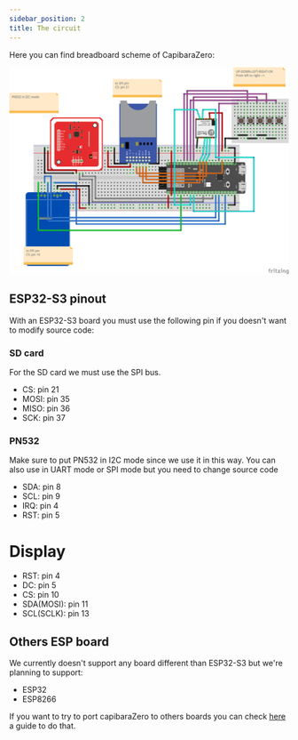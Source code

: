 ```yaml
---
sidebar_position: 2
title: The circuit
---
```


Here you can find breadboard scheme of CapibaraZero:

![breaboard_circuit](/img/scheme/board_bb.png)

## ESP32-S3 pinout

With an ESP32-S3 board you must use the following pin if you doesn't want to modify source code:

### SD card

For the SD card we must use the SPI bus.

- CS: pin 21
- MOSI: pin 35
- MISO: pin 36
- SCK: pin 37

<!-- ### CC1101

For the CC1101 we must use the SPI bus. We use the same pin of SD card but make sure to change CS pin since is the one that identify the devices on SPI bus

- MOSI: pin 11
- MISO: pin 12
- SCK: pin 13
- CS: pin 35
- GDO2: pin 20
- GDO0: pin 21 -->

### PN532

Make sure to put PN532 in I2C mode since we use it in this way. You can also use in UART mode or SPI mode but you need to change source code

- SDA: pin 8
- SCL: pin 9
- IRQ: pin 4
- RST: pin 5

# Display 

- RST: pin 4
- DC: pin 5
- CS: pin 10
- SDA(MOSI): pin 11
- SCL(SCLK): pin 13

## Others ESP board

We currently doesn't support any board different than ESP32-S3 but we're planning to support:

- ESP32
- ESP8266

If you want to try to port capibaraZero to others boards you can check [here](/docs/development/porting_to_others_boards/new_porting) a guide to do that.
<!-- We support the following non-ESP32S2/S3 boards and you can check the linked guide if you wanna adapt source code to that boards.

- [ESP8266](/docs/development/porting_to_others_boards/ESP8266)
- [ESP32](/docs/development/porting_to_others_boards/ESP32)
- [ESP32C3/C6](/docs/development/porting_to_others_boards/ESP32C3_C6)

-->
